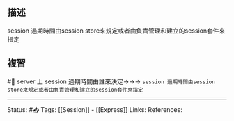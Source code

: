 

## 描述
session 過期時間由session store來規定或者由負責管理和建立的session套件來指定
## 複習
#🧠 server 上 session 過期時間由誰來決定->->-> `session 過期時間由session store來規定或者由負責管理和建立的session套件來指定`
<!--SR:!2023-01-17,138,250-->

---
Status: #📥 
Tags:
[[Session]] - [[Express]]
Links:
References: